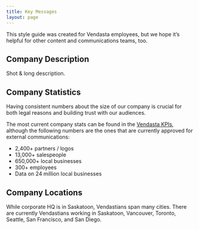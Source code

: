 ```yaml
---
title: Key Messages
layout: page
---
```


This style guide was created for Vendasta employees, but we hope it’s helpful for other content and communications teams, too.

## Company Description

Shot & long description.

## Company Statistics

Having consistent numbers about the size of our company is crucial for both legal reasons and building trust with our audiences.

The most current company stats can be found in the [Vendasta KPIs](https://www.vendasta.com/kpi#), although the following numbers are the ones that are currently approved for external communications:

* 2,400+ partners / logos
* 13,000+ salespeople
* 650,000+ local businesses
* 300+ employees
* Data on 24 million local businesses

## Company Locations

While corporate HQ is in Saskatoon, Vendastians span many cities. There are currently Vendastians working in Saskatoon, Vancouver, Toronto, Seattle, San Francisco, and San Diego.
